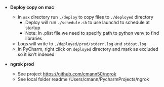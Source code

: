 - **Deploy copy on mac**
  * In ```osx``` directory run ```./deploy``` to copy files to `./deployed` directory
    * Deploy will run ```./schedule.sh``` to use launchd to schedule at startup
    * Note: In .plist file we need to specify path to python venv to find libraries
  * Logs will write to ```./deployed/prod/stderr.log``` and ```stdout.log```
  * In PyCharm, right click on ```deployed``` directory and mark as excluded so it isn't indexed
  
- **ngrok prod**
  * See project https://github.com/cmann50/ngrok
  * See local folder readme /Users/cmann/PycharmProjects/ngrok